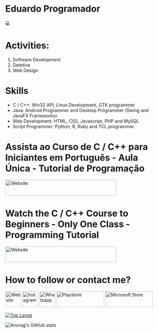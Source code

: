 <h1 color="yellow">Eduardo Programador</h1> 💻

# Activities:

1. Software Development
2. Detetive
3. Web Design

# Skills

- C / C++: Win32 API, Linux Development, GTK programmer
- Java: Android Programmer and Desktop Programmer (Swing and JavaFX Frameworks)
- Web Development: HTML, CSS, Javascript, PHP and MySQL
- Script Programmer: Python, R, Ruby and TCL programmer

# Assista ao Curso de C / C++ para Iniciantes em Português - Aula Única - Tutorial de Programação

<a href="https://www.youtube.com/watch?v=RUM4XhbWJbA"><img src="https://upload.wikimedia.org/wikipedia/commons/thumb/b/b8/YouTube_Logo_2017.svg/2560px-YouTube_Logo_2017.svg.png" width="350" height="50" title="Website"></a>

# Watch the C / C++ Course to Beginners - Only One Class - Programming Tutorial

<a href="https://www.youtube.com/watch?v=RUM4XhbWJbA"><img src="https://upload.wikimedia.org/wikipedia/commons/thumb/b/b8/YouTube_Logo_2017.svg/2560px-YouTube_Logo_2017.svg.png" width="350" height="50" title="Website"></a>


# How to follow or contact me?

<a href="https://eduardoprogramador.com"><img src="https://eduardoprogramador.com/img/logo.png" width="50" height="50" title="Website"></a>  <a href="https://instagram.com/eduardo_programador"><img title="Instagram" src="https://upload.wikimedia.org/wikipedia/commons/thumb/a/a5/Instagram_icon.png/1024px-Instagram_icon.png" width="50" height="50"></a> <a href="https://api.whatsapp.com/send?phone=5581988600704"><img title="Whatsapp" src="https://logodownload.org/wp-content/uploads/2015/04/whatsapp-logo-1.png" width="50" height="50"></a> <a href="https://play.google.com/store/apps/dev?id=5892494104843420772"><img title="Playstore" src="http://eduardoprogramador.com/img/play_store.png" width="150" height="50"></a> <a href="https://www.microsoft.com/pt-br/search/shop/Apps?q=eduardo+programador"><img title="Microsoft Store" src="http://eduardoprogramador.com/img/store_microsoft.jpg" width="150" height="50"></a>


[![Top Langs](https://github-readme-stats.vercel.app/api/top-langs/?username=eduprogrammer&layout=compact&theme=dark)](https://github.com/anuraghazra/github-readme-stats)

![Anurag's GitHub stats](https://github-readme-stats.vercel.app/api?username=eduprogrammer&count_private=true&show_icons=true&theme=dark&hide=issues,contribs,prs)







